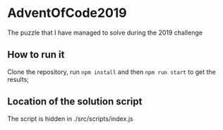 # AdventOfCode2019
The puzzle that I have managed to solve during the 2019 challenge

## How to run it

Clone the repository, run `npm install` and then `npm run start` to get the results;

## Location of the solution script

The script is hidden in ./src/scripts/index.js
